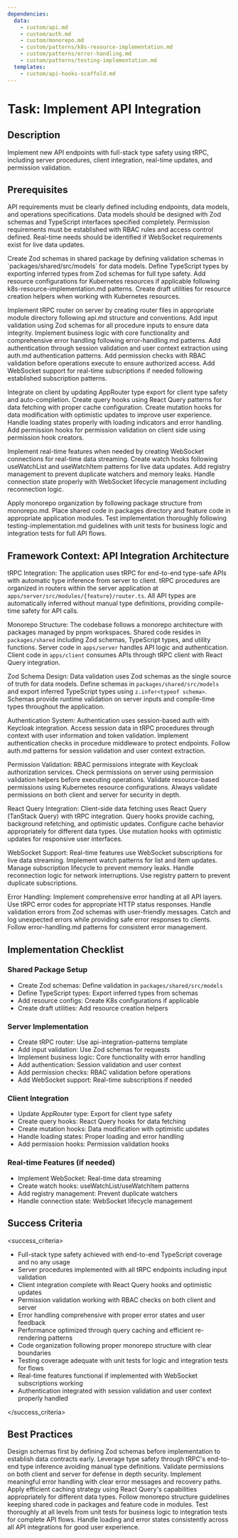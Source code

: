 ```yaml
---
dependencies:
  data:
    - custom/api.md
    - custom/auth.md
    - custom/monorepo.md
    - custom/patterns/k8s-resource-implementation.md
    - custom/patterns/error-handling.md
    - custom/patterns/testing-implementation.md
  templates:
    - custom/api-hooks-scaffold.md
---
```


# Task: Implement API Integration

## Description

Implement new API endpoints with full-stack type safety using tRPC, including server procedures, client integration, real-time updates, and permission validation.

## Prerequisites

API requirements must be clearly defined including endpoints, data models, and operations specifications. Data models should be designed with Zod schemas and TypeScript interfaces specified completely. Permission requirements must be established with RBAC rules and access control defined. Real-time needs should be identified if WebSocket requirements exist for live data updates.

<instructions>
Create Zod schemas in shared package by defining validation schemas in `packages/shared/src/models` for data models. Define TypeScript types by exporting inferred types from Zod schemas for full type safety. Add resource configurations for Kubernetes resources if applicable following k8s-resource-implementation.md patterns. Create draft utilities for resource creation helpers when working with Kubernetes resources.

Implement tRPC router on server by creating router files in appropriate module directory following api.md structure and conventions. Add input validation using Zod schemas for all procedure inputs to ensure data integrity. Implement business logic with core functionality and comprehensive error handling following error-handling.md patterns. Add authentication through session validation and user context extraction using auth.md authentication patterns. Add permission checks with RBAC validation before operations execute to ensure authorized access. Add WebSocket support for real-time subscriptions if needed following established subscription patterns.

Integrate on client by updating AppRouter type export for client type safety and auto-completion. Create query hooks using React Query patterns for data fetching with proper cache configuration. Create mutation hooks for data modification with optimistic updates to improve user experience. Handle loading states properly with loading indicators and error handling. Add permission hooks for permission validation on client side using permission hook creators.

Implement real-time features when needed by creating WebSocket connections for real-time data streaming. Create watch hooks following useWatchList and useWatchItem patterns for live data updates. Add registry management to prevent duplicate watchers and memory leaks. Handle connection state properly with WebSocket lifecycle management including reconnection logic.

Apply monorepo organization by following package structure from monorepo.md. Place shared code in packages directory and feature code in appropriate application modules. Test implementation thoroughly following testing-implementation.md guidelines with unit tests for business logic and integration tests for full API flows.
</instructions>

## Framework Context: API Integration Architecture

tRPC Integration: The application uses tRPC for end-to-end type-safe APIs with automatic type inference from server to client. tRPC procedures are organized in routers within the server application at `apps/server/src/modules/{feature}/router.ts`. All API types are automatically inferred without manual type definitions, providing compile-time safety for API calls.

Monorepo Structure: The codebase follows a monorepo architecture with packages managed by pnpm workspaces. Shared code resides in `packages/shared` including Zod schemas, TypeScript types, and utility functions. Server code in `apps/server` handles API logic and authentication. Client code in `apps/client` consumes APIs through tRPC client with React Query integration.

Zod Schema Design: Data validation uses Zod schemas as the single source of truth for data models. Define schemas in `packages/shared/src/models` and export inferred TypeScript types using `z.infer<typeof schema>`. Schemas provide runtime validation on server inputs and compile-time types throughout the application.

Authentication System: Authentication uses session-based auth with Keycloak integration. Access session data in tRPC procedures through context with user information and token validation. Implement authentication checks in procedure middleware to protect endpoints. Follow auth.md patterns for session validation and user context extraction.

Permission Validation: RBAC permissions integrate with Keycloak authorization services. Check permissions on server using permission validation helpers before executing operations. Validate resource-based permissions using Kubernetes resource configurations. Always validate permissions on both client and server for security in depth.

React Query Integration: Client-side data fetching uses React Query (TanStack Query) with tRPC integration. Query hooks provide caching, background refetching, and optimistic updates. Configure cache behavior appropriately for different data types. Use mutation hooks with optimistic updates for responsive user interfaces.

WebSocket Support: Real-time features use WebSocket subscriptions for live data streaming. Implement watch patterns for list and item updates. Manage subscription lifecycle to prevent memory leaks. Handle reconnection logic for network interruptions. Use registry pattern to prevent duplicate subscriptions.

Error Handling: Implement comprehensive error handling at all API layers. Use tRPC error codes for appropriate HTTP status responses. Handle validation errors from Zod schemas with user-friendly messages. Catch and log unexpected errors while providing safe error responses to clients. Follow error-handling.md patterns for consistent error management.

## Implementation Checklist

### Shared Package Setup

- Create Zod schemas: Define validation in `packages/shared/src/models`
- Define TypeScript types: Export inferred types from schemas
- Add resource configs: Create K8s configurations if applicable
- Create draft utilities: Add resource creation helpers

### Server Implementation

- Create tRPC router: Use api-integration-patterns template
- Add input validation: Use Zod schemas for requests
- Implement business logic: Core functionality with error handling
- Add authentication: Session validation and user context
- Add permission checks: RBAC validation before operations
- Add WebSocket support: Real-time subscriptions if needed

### Client Integration

- Update AppRouter type: Export for client type safety
- Create query hooks: React Query hooks for data fetching
- Create mutation hooks: Data modification with optimistic updates
- Handle loading states: Proper loading and error handling
- Add permission hooks: Permission validation hooks

### Real-time Features (if needed)

- Implement WebSocket: Real-time data streaming
- Create watch hooks: useWatchList/useWatchItem patterns
- Add registry management: Prevent duplicate watchers
- Handle connection state: WebSocket lifecycle management

## Success Criteria

<success_criteria>

- Full-stack type safety achieved with end-to-end TypeScript coverage and no any usage
- Server procedures implemented with all tRPC endpoints including input validation
- Client integration complete with React Query hooks and optimistic updates
- Permission validation working with RBAC checks on both client and server
- Error handling comprehensive with proper error states and user feedback
- Performance optimized through query caching and efficient re-rendering patterns
- Code organization following proper monorepo structure with clear boundaries
- Testing coverage adequate with unit tests for logic and integration tests for flows
- Real-time features functional if implemented with WebSocket subscriptions working
- Authentication integrated with session validation and user context properly handled

</success_criteria>

## Best Practices

Design schemas first by defining Zod schemas before implementation to establish data contracts early. Leverage type safety through tRPC's end-to-end type inference avoiding manual type definitions. Validate permissions on both client and server for defense in depth security. Implement meaningful error handling with clear error messages and recovery paths. Apply efficient caching strategy using React Query's capabilities appropriately for different data types. Follow monorepo structure guidelines keeping shared code in packages and feature code in modules. Test thoroughly at all levels from unit tests for business logic to integration tests for complete API flows. Handle loading and error states consistently across all API integrations for good user experience.
